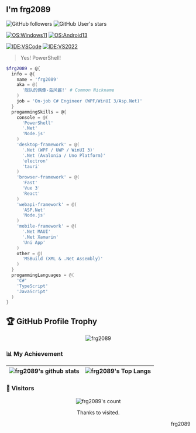 ## I'm frg2089

![GitHub followers](https://img.shields.io/github/followers/frg2089)
![GitHub User's stars](https://img.shields.io/github/stars/frg2089?affiliations=OWNER%2CCOLLABORATOR)

[![OS:Windows11](https://img.shields.io/badge/OS-Windows%2011-blue?logo=microsoft)](https://www.microsoft.com)
[![OS:Android13](https://img.shields.io/badge/OS-Android%2013-green?logo=android)](https://www.android.com/)  

[![IDE:VSCode](https://img.shields.io/badge/IDE-VSCode-blue?logo=visualstudiocode)](https://code.visualstudio.com/)
[![IDE:VS2022](https://img.shields.io/badge/IDE-Visual%20Studio%202022-blueviolet?logo=visualstudio)](https://visualstudio.com/)

> Yes! PowerShell!

```powershell
$frg2089 = @{
  info = @{
    name = 'frg2089'
    aka = @(
      '舰队的偶像-岛风酱!' # Common Nickname
    )
    job = 'On-job C# Engineer (WPF/WinUI 3/Asp.Net)'
  }
  progammingSkills = @{
    console = @(
      'PowerShell'
      '.Net'
      'Node.js'
    )
    'desktop-framework' = @(
      '.Net (WPF / UWP / WinUI 3)'
      '.Net (Avalonia / Uno Platform)'
      'electron'
      'tauri'
    )
    'browser-framework' = @(
      'Fast'
      'Vue 3'
      'React'
    )
    'webapi-framework' = @(
      'ASP.Net'
      'Node.js'
    )
    'mobile-framework' = @(
      '.Net MAUI'
      '.Net Xamarin'
      'Uni App'
    )
    other = @(
      'MSBuild (XML & .Net Assembly)'
    )
  }
  progammingLanguages = @(
    'C#'
    'TypeScript'
    'JavaScript'
  )
}
```

## 🏆 GitHub Profile Trophy
<div align="center">
  <img src="https://github-profile-trophy.vercel.app/?username=frg2089&row=1&column=8&no-frame=true&no-bg=true" alt="frg2089"/>
</div>


### 📊 My Achievement
|![frg2089's github stats](https://github-readme-stats.vercel.app/api?username=frg2089&show_icons=true&theme=midnight-purple&count_private=true)|![frg2089's Top Langs](https://github-readme-stats.vercel.app/api/top-langs/?username=frg2089&theme=midnight-purple&exclude_repo=frg2089.github.io&layout=compact)|
|-|-|

### 👀 Visitors
<div align="center">
  <img src="https://count.getloli.com/get/@frg2089?theme=rule34" alt="frg2089's count"/>
  <p>Thanks to visited.</p>
</div>
<div align=right>
  <p>frg2089</p>
</div>
